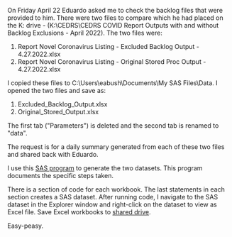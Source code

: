 On Friday April 22 Eduardo asked me to check the backlog files that were provided to him. There were two files to compare which he had placed on the K: drive - (K:\CEDRS\CEDRS COVID Report Outputs with and without Backlog Exclusions - April 2022).
The two files were:
1. Report Novel Coronavirus Listing - Excluded Backlog Output - 4.27.2022.xlsx
2. Report Novel Coronavirus Listing - Original Stored Proc Output - 4.27.2022.xlsx

I copied these files to C:\Users\eabush\Documents\My SAS Files\Data. I opened the two files and save as:
1. Excluded_Backlog_Output.xlsx
2. Original_Stored_Output.xlsx

The first tab ("Parameters") is deleted and the second tab is renamed to "data".

The request is for a daily summary generated from each of these two files and shared back with Eduardo.

I use this [SAS program](./RFI.Backlog_check.sas) to generate the two datasets. This program documents the specific steps taken.

There is a section of code for each workbook. The last statements in each section creates a SAS dataset. After running code, I navigate to the SAS dataset in the Explorer window and right-click on the dataset to view as Excel file. Save Excel workbooks to [shared drive](https://drive.google.com/drive/folders/1p_QHyvxk-MoAj7-l3QG3rzWHEDfgheLF).

Easy-peasy.

